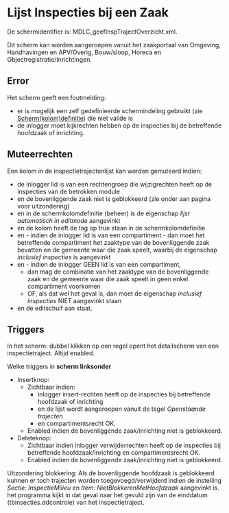 # Lijst Inspecties bij een Zaak

De schermidentifier is: MDLC_geefInspTrajectOverzicht.xml.

Dit scherm kan worden aangeroepen vanuit het zaakportaal van Omgeving, Handhavingen en APV/Overig, Bouw/sloop, Horeca en Objectregistratie/Inrichtingen.

## Error

Het scherm geeft een foutmelding:

- er is mogelijk een zelf gedefinieerde schermindeling gebruikt (zie [Scherm(kolom)definitie](/docs/instellen_inrichten/schermdefinitie.md)) die niet valide is
- de inlogger moet kijkrechten hebben op de inspecties bij de betreffende hoofdzaak of inrichting.

## Muteerrechten

Een kolom in de inspectietrajectenlijst kan worden gemuteerd indien:

- de inlogger lid is van een rechtengroep die wijzigrechten heeft op de inspecties van de betrokken module
- en de bovenliggende zaak niet is geblokkeerd (zie onder aan pagina voor uitzondering)
- en in de schermkolomdefinitie (beheer) is de eigenschap _lijst automatisch in editmode_ aangevinkt
- en de kolom heeft de tag <edit> op true staan in de schermkolomdefinitie
- en - indien de inlogger lid is van een compartiment - dan moet het betreffende compartiment het zaaktype van de bovenliggende zaak bevatten en de gemeente waar die zaak speelt, waarbij de eigenschap _inclusief inspecties_ is aangevinkt
- en - indien de inlogger GEEN lid is van een compartiment,
  - dan mag de combinatie van het zaaktype van de bovenliggende zaak en de gemeente waar die zaak speelt in geen enkel compartiment voorkomen
  - OF, als dat wel het geval is, dan moet de eigenschap _inclusief inspecties_ NIET aangevinkt staan
- en de editschuif aan staat.

## Triggers

In het scherm: dubbel klikken op een regel opent het detailscherm van een inspectietraject. Altijd enabled.

Welke triggers in **scherm linksonder**

- Insertknop:
  - Zichtbaar indien:
    - inlogger insert-rechten heeft op de inspecties bij betreffende hoofdzaak of inrichting
    - en de lijst wordt aangeroepen vanuit de tegel _Openstaande trajecten_
    - en compartimentsrecht OK.
  - Enabled indien de bovenliggende zaak/inrichting niet is geblokkeerd.
- Deleteknop:
  - Zichtbaar indien inlogger verwijderrechten heeft op de inspecties bij betreffende hoofdzaak/inrichting en compartimentsrecht OK.
  - Enabled indien de bovenliggende zaak/inrichting niet is geblokkeerd.

Uitzondering blokkering:
Als de bovenliggende hoofdzaak is geblokkeerd kunnen er toch trajecten worden toegevoegd/verwijderd indien de instelling _Sectie: InspectieMilieu_ en _Item: NietBlokkerenMetHoofdzaak_ aangevinkt is. het programma kijkt in dat geval naar het gevuld zijn van de einddatum (tbinsecties.ddcontrole) van het inspectietraject.
